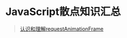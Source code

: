 # JavaScript散点知识汇总

> [认识和理解requestAnimationFrame](知识笔记/大前端/基础/JavaScript/JavaScript散点知识/认识和理解requestAnimationFrame.md)
